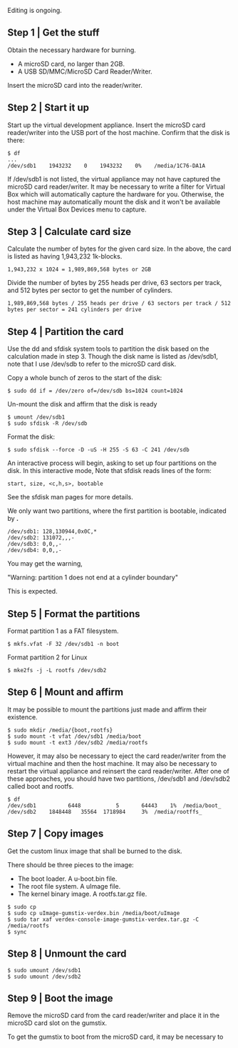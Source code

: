 Editing is ongoing.


## Step 1 | Get the stuff ##

Obtain the necessary hardware for burning.
  * A microSD card, no larger than 2GB.
  * A USB SD/MMC/MicroSD Card Reader/Writer.

Insert the microSD card into the reader/writer.

## Step 2 |  Start it up ##

Start up the virtual development appliance.  Insert the microSD card reader/writer into the USB port of the host machine.  Confirm that the disk is there:

```
$ df
...
/dev/sdb1    1943232    0    1943232    0%    /media/1C76-DA1A
```

If /dev/sdb1 is not listed, the virtual appliance may not have captured the microSD card reader/writer.  It may be necessary to write a filter for Virtual Box which will automatically capture the hardware for you.  Otherwise, the host machine may automatically mount the disk and it won't be available under the Virtual Box Devices menu to capture.

## Step 3 | Calculate card size ##

Calculate the number of bytes for the given card size.  In the above, the card is listed as having 1,943,232 1k-blocks.

```
1,943,232 x 1024 = 1,989,869,568 bytes or 2GB
```

Divide the number of bytes by 255 heads per drive, 63 sectors per track, and 512 bytes per sector to get the number of cylinders.

```
1,989,869,568 bytes / 255 heads per drive / 63 sectors per track / 512 bytes per sector = 241 cylinders per drive
```

## Step 4 | Partition the card ##

Use the dd and sfdisk system tools to partition the disk based on the calculation made in step 3.  Though the disk name is listed as /dev/sdb1, note that I use /dev/sdb to refer to the microSD card disk.

Copy a whole bunch of zeros to the start of the disk:

```
$ sudo dd if = /dev/zero of=/dev/sdb bs=1024 count=1024
```

Un-mount the disk and affirm that the disk is ready

```
$ umount /dev/sdb1
$ sudo sfdisk -R /dev/sdb
```

Format the disk:

```
$ sudo sfdisk --force -D -uS -H 255 -S 63 -C 241 /dev/sdb
```

An interactive process will begin, asking to set up four partitions on the disk.   In this interactive mode, Note that sfdisk reads lines of the form:

```
start, size, <c,h,s>, bootable
```

See the sfdisk man pages for more details.

We only want two partitions, where the first partition is bootable, indicated by **.**

```
/dev/sdb1: 128,130944,0x0C,*
/dev/sdb2: 131072,,,-
/dev/sdb3: 0,0,,-
/dev/sdb4: 0,0,,-
```

You may get the warning,

"Warning: partition 1 does not end at a cylinder boundary"

This is expected.

## Step 5 | Format the partitions ##

Format partition 1 as a FAT filesystem.

```
$ mkfs.vfat -F 32 /dev/sdb1 -n boot
```

Format partition 2 for Linux

```
$ mke2fs -j -L rootfs /dev/sdb2
```

## Step 6 | Mount and affirm ##

It may be possible to mount the partitions just made and affirm their existence.

```
$ sudo mkdir /media/{boot,rootfs}
$ sudo mount -t vfat /dev/sdb1 /media/boot
$ sudo mount -t ext3 /dev/sdb2 /media/rootfs
```

However, it may also be necessary to eject the card reader/writer from the virtual machine and then the host machine.  It may also be necessary to restart the virtual appliance and reinsert the card reader/writer.  After one of these approaches, you should have two partitions, /dev/sdb1 and /dev/sdb2 called boot and rootfs.

```
$ df
/dev/sdb1          6448           5       64443    1%  /media/boot_
/dev/sdb2    1848448   35564  1718984     3%  /media/rootffs_
```

## Step 7 | Copy images ##

Get the custom linux image that shall be burned to the disk.

There should be three pieces to the image:

  * The boot loader.  A u-boot.bin file.
  * The root file system.  A uImage file.
  * The kernel binary image.  A rootfs.tar.gz file.

```
$ sudo cp 
$ sudo cp uImage-gumstix-verdex.bin /media/boot/uImage
$ sudo tar xaf verdex-console-image-gumstix-verdex.tar.gz -C /media/rootfs
$ sync
```

## Step 8 | Unmount the card ##

```
$ sudo umount /dev/sdb1
$ sudo umount /dev/sdb2
```

## Step 9 | Boot the image ##

Remove the microSD card from the card reader/writer and place it in the microSD card slot on the gumstix.

To get the gumstix to boot from the microSD card, it may be necessary to